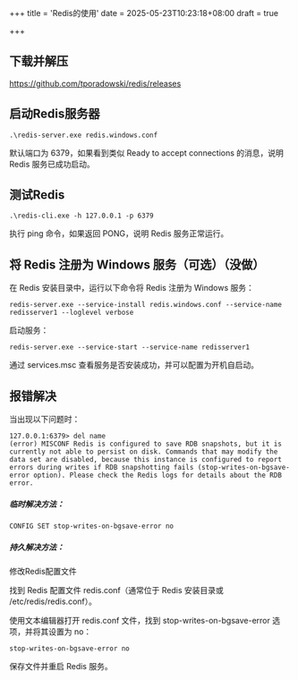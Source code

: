 +++
title = 'Redis的使用'
date = 2025-05-23T10:23:18+08:00
draft = true

+++

## 下载并解压

https://github.com/tporadowski/redis/releases

## 启动Redis服务器

```
.\redis-server.exe redis.windows.conf
```

默认端口为 6379，如果看到类似 Ready to accept connections 的消息，说明 Redis 服务已成功启动。

## 测试Redis

```
.\redis-cli.exe -h 127.0.0.1 -p 6379
```

执行 ping 命令，如果返回 PONG，说明 Redis 服务正常运行。

## 将 Redis 注册为 Windows 服务（可选）（没做）

在 Redis 安装目录中，运行以下命令将 Redis 注册为 Windows 服务：

```
redis-server.exe --service-install redis.windows.conf --service-name redisserver1 --loglevel verbose
```

启动服务：

```
redis-server.exe --service-start --service-name redisserver1
```

通过 services.msc 查看服务是否安装成功，并可以配置为开机自启动。



## 报错解决

当出现以下问题时：

```
127.0.0.1:6379> del name
(error) MISCONF Redis is configured to save RDB snapshots, but it is currently not able to persist on disk. Commands that may modify the data set are disabled, because this instance is configured to report errors during writes if RDB snapshotting fails (stop-writes-on-bgsave-error option). Please check the Redis logs for details about the RDB error.
```

##### 临时解决方法：

```
CONFIG SET stop-writes-on-bgsave-error no
```

##### 持久解决方法：

修改Redis配置文件

找到 Redis 配置文件 redis.conf（通常位于 Redis 安装目录或 /etc/redis/redis.conf）。

使用文本编辑器打开 redis.conf 文件，找到 stop-writes-on-bgsave-error 选项，并将其设置为 no：

```
stop-writes-on-bgsave-error no
```

保存文件并重启 Redis 服务。